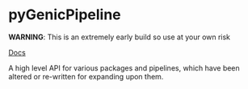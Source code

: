 # pyGenicPipeline

**WARNING**: This is an extremely early build so use at your own risk

[Docs](https://sbaker-dev.github.io/pyGenicPipeline/.)

A high level API for various packages and pipelines, which have been altered or re-written for expanding upon them. 

 


